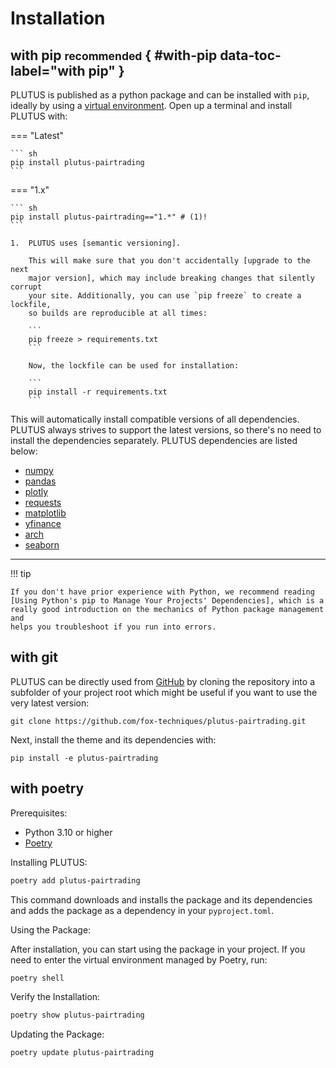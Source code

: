 # Installation 

## with pip <small>recommended</small> { #with-pip data-toc-label="with pip" }

PLUTUS is published as a python package and can be installed with
`pip`, ideally by using a [virtual environment]. Open up a terminal and install
PLUTUS with:

=== "Latest"

    ``` sh
    pip install plutus-pairtrading
    ```

=== "1.x"

    ``` sh
    pip install plutus-pairtrading=="1.*" # (1)!
    ```

    1.  PLUTUS uses [semantic versioning].

        This will make sure that you don't accidentally [upgrade to the next
        major version], which may include breaking changes that silently corrupt
        your site. Additionally, you can use `pip freeze` to create a lockfile,
        so builds are reproducible at all times:

        ```
        pip freeze > requirements.txt
        ```

        Now, the lockfile can be used for installation:

        ```
        pip install -r requirements.txt
        ```

This will automatically install compatible versions of all dependencies. PLUTUS always strives to support the latest versions, so there's no need to install the dependencies separately. PLUTUS dependencies are listed below: 

- [numpy]
- [pandas]
- [plotly]
- [requests]
- [matplotlib]
- [yfinance]
- [arch]
- [seaborn]

---

!!! tip

    If you don't have prior experience with Python, we recommend reading
    [Using Python's pip to Manage Your Projects' Dependencies], which is a
    really good introduction on the mechanics of Python package management and
    helps you troubleshoot if you run into errors.

  [Python package]: https://pypi.org/project/plutus-pairtrading/
  [virtual environment]: https://realpython.com/what-is-pip/#using-pip-in-a-python-virtual-environment
  [semantic versioning]: https://semver.org/
  [Using Python's pip to Manage Your Projects' Dependencies]: https://realpython.com/what-is-pip/


## with git

PLUTUS can be directly used from [GitHub] by cloning the
repository into a subfolder of your project root which might be useful if you
want to use the very latest version:

```
git clone https://github.com/fox-techniques/plutus-pairtrading.git
```

Next, install the theme and its dependencies with:

```
pip install -e plutus-pairtrading
```

## with poetry

Prerequisites:

- Python 3.10 or higher
- [Poetry]

Installing PLUTUS:

```bash
poetry add plutus-pairtrading
```

This command downloads and installs the package and its dependencies and adds the package as a dependency in your `pyproject.toml`.

Using the Package:

After installation, you can start using the package in your project. If you need to enter the virtual environment managed by Poetry, run:

```bash
poetry shell
```

Verify the Installation:

```bash
poetry show plutus-pairtrading
```

Updating the Package:

```bash
poetry update plutus-pairtrading
```

  [GitHub]: https://github.com/fox-techniques/plutus-pairtrading
  [numpy]: https://pypi.org/project/numpy/
  [pandas]: https://pypi.org/project/pandas/
  [plotly]: https://pypi.org/project/plotly/
  [requests]: https://pypi.org/project/requests/
  [matplotlib]: https://pypi.org/project/matplotlib
  [yfinance]: https://pypi.org/project/yfinance
  [arch]: https://pypi.org/project/arch
  [seaborn]: https://pypi.org/project/seaborn
  [Poetry]: https://python-poetry.org/docs/#installation